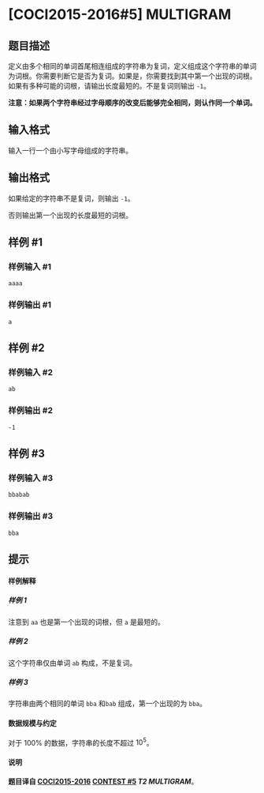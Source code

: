 # [COCI2015-2016#5] MULTIGRAM

## 题目描述

定义由多个相同的单词首尾相连组成的字符串为复词，定义组成这个字符串的单词为词根。你需要判断它是否为复词。如果是，你需要找到其中第一个出现的词根。如果有多种可能的词根，请输出长度最短的。不是复词则输出 `-1`。

**注意：如果两个字符串经过字母顺序的改变后能够完全相同，则认作同一个单词。**

## 输入格式

输入一行一个由小写字母组成的字符串。

## 输出格式

如果给定的字符串不是复词，则输出 `-1`。

否则输出第一个出现的长度最短的词根。

## 样例 #1

### 样例输入 #1
```
aaaa
```

### 样例输出 #1

```
a
```

## 样例 #2

### 样例输入 #2
```
ab
```

### 样例输出 #2

```
-1
```

## 样例 #3

### 样例输入 #3
```
bbabab
```

### 样例输出 #3

```
bba
```

## 提示

#### 样例解释

##### 样例 $1$

注意到 `aa` 也是第一个出现的词根，但 `a` 是最短的。

##### 样例 $2$

这个字符串仅由单词 `ab` 构成，不是复词。

##### 样例 $3$

字符串由两个相同的单词 `bba` 和`bab` 组成，第一个出现的为 `bba`。

#### 数据规模与约定

对于 $100\%$ 的数据，字符串的长度不超过 $10^5$。

#### 说明

**题目译自 [COCI2015-2016](https://hsin.hr/coci/archive/2015_2016/) [CONTEST #5](https://hsin.hr/coci/archive/2015_2016/contest5_tasks.pdf) *T2 MULTIGRAM***。
